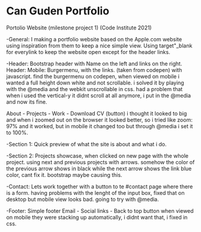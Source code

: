 # Can Guden Portfolio
Portolio Website (milestone project 1) (Code Institute 2021)

-General:
I making a portfolio website based on the Apple.com website using inspiration from them to keep a nice simple view. Using target"_blank for everylink to keep the website open except for the header links.

-Header:
Bootstrap header with Name on the left and links on the right.
Header: Mobile: Burgermenu, with the links. (taken from codepen) with javascript.
find the burgermenu on codepen, when viewed on mobile i wanted a full height down white and not scrollable. i solved it by playing with the @media and the webkit unscrollable in css. had a problem that when i used the vertical-y it didnt scroll at all anymore, i put in the @media and now its fine.


About - Projects - Work - Download CV (button)
i thought it looked to big and when i zoomed out on the browser it looked better, so i tried like zoom: 97% and it worked, but in mobile it changed too but through @media i set it to 100%.

-Section 1:
Quick preview of what the site is about and what i do.

-Section 2:
Projects showcase, when clicked on new page with the whole project. using next and previous projects with arrows. somehow the color of the previous arrow shows in black while the next arrow shows the link blue color, cant fix it. bootstrap maybe causing this.

-Contact: Lets work together with a button to te #contact page where there is a form.
having problems with the lenght of the input box, fixed that on desktop but mobile view looks bad. going to try with @media.

-Footer: Simple footer Email - Social links - Back to top button
when viewed on mobile they were stacking up automatically, i didnt want that, i fixed in css.


